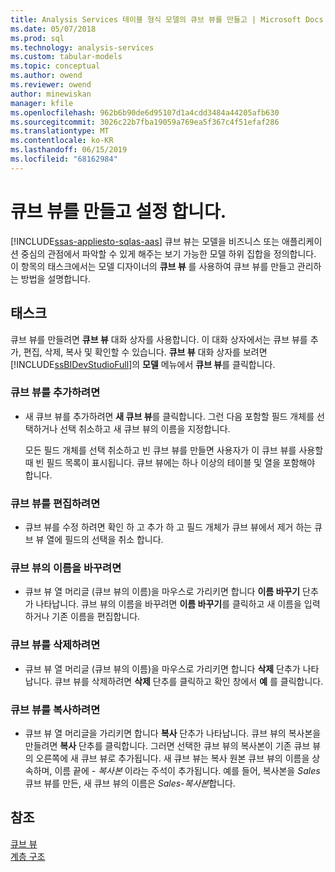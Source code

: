 ```yaml
---
title: Analysis Services 테이블 형식 모델의 큐브 뷰를 만들고 | Microsoft Docs
ms.date: 05/07/2018
ms.prod: sql
ms.technology: analysis-services
ms.custom: tabular-models
ms.topic: conceptual
ms.author: owend
ms.reviewer: owend
author: minewiskan
manager: kfile
ms.openlocfilehash: 962b6b90de6d95107d1a4cdd3484a44205afb630
ms.sourcegitcommit: 3026c22b7fba19059a769ea5f367c4f51efaf286
ms.translationtype: MT
ms.contentlocale: ko-KR
ms.lasthandoff: 06/15/2019
ms.locfileid: "68162984"
---
```

# <a name="create-and-manage-perspectives"></a>큐브 뷰를 만들고 설정 합니다. 
[!INCLUDE[ssas-appliesto-sqlas-aas](../../includes/ssas-appliesto-sqlas-aas.md)]
  큐브 뷰는 모델을 비즈니스 또는 애플리케이션 중심의 관점에서 파악할 수 있게 해주는 보기 가능한 모델 하위 집합을 정의합니다. 이 항목의 태스크에서는 모델 디자이너의 **큐브 뷰** 를 사용하여 큐브 뷰를 만들고 관리하는 방법을 설명합니다.  
  
## <a name="tasks"></a>태스크  
 큐브 뷰를 만들려면 **큐브 뷰** 대화 상자를 사용합니다. 이 대화 상자에서는 큐브 뷰를 추가, 편집, 삭제, 복사 및 확인할 수 있습니다. **큐브 뷰** 대화 상자를 보려면 [!INCLUDE[ssBIDevStudioFull](../../includes/ssbidevstudiofull-md.md)]의 **모델** 메뉴에서 **큐브 뷰**를 클릭합니다.  
  
###  <a name="bkmk_add"></a> 큐브 뷰를 추가하려면  
  
-   새 큐브 뷰를 추가하려면 **새 큐브 뷰**를 클릭합니다. 그런 다음 포함할 필드 개체를 선택하거나 선택 취소하고 새 큐브 뷰의 이름을 지정합니다.  
  
     모든 필드 개체를 선택 취소하고 빈 큐브 뷰를 만들면 사용자가 이 큐브 뷰를 사용할 때 빈 필드 목록이 표시됩니다. 큐브 뷰에는 하나 이상의 테이블 및 열을 포함해야 합니다.  
  
###  <a name="bkmk_edit"></a> 큐브 뷰를 편집하려면  
  
-   큐브 뷰를 수정 하려면 확인 하 고 추가 하 고 필드 개체가 큐브 뷰에서 제거 하는 큐브 뷰 열에 필드의 선택을 취소 합니다.  
  
###  <a name="bkmk_rename"></a> 큐브 뷰의 이름을 바꾸려면  
  
-   큐브 뷰 열 머리글 (큐브 뷰의 이름)을 마우스로 가리키면 합니다 **이름 바꾸기** 단추가 나타납니다. 큐브 뷰의 이름을 바꾸려면 **이름 바꾸기**를 클릭하고 새 이름을 입력하거나 기존 이름을 편집합니다.  
  
###  <a name="bkmk_delete"></a> 큐브 뷰를 삭제하려면  
  
-   큐브 뷰 열 머리글 (큐브 뷰의 이름)을 마우스로 가리키면 합니다 **삭제** 단추가 나타납니다. 큐브 뷰를 삭제하려면 **삭제** 단추를 클릭하고 확인 창에서 **예** 를 클릭합니다.  
  
###  <a name="bkmk_copy"></a> 큐브 뷰를 복사하려면  
  
-   큐브 뷰 열 머리글을 가리키면 합니다 **복사** 단추가 나타납니다. 큐브 뷰의 복사본을 만들려면 **복사** 단추를 클릭합니다. 그러면 선택한 큐브 뷰의 복사본이 기존 큐브 뷰의 오른쪽에 새 큐브 뷰로 추가됩니다. 새 큐브 뷰는 복사 원본 큐브 뷰의 이름을 상속하며, 이름 끝에 *- 복사본* 이라는 주석이 추가됩니다. 예를 들어, 복사본을 *Sales* 큐브 뷰를 만든, 새 큐브 뷰의 이름은 *Sales-복사본*합니다.  
  
## <a name="see-also"></a>참조  
 [큐브 뷰](../../analysis-services/tabular-models/perspectives-ssas-tabular.md)   
 [계층 구조](../../analysis-services/tabular-models/hierarchies-ssas-tabular.md)  
  
  
